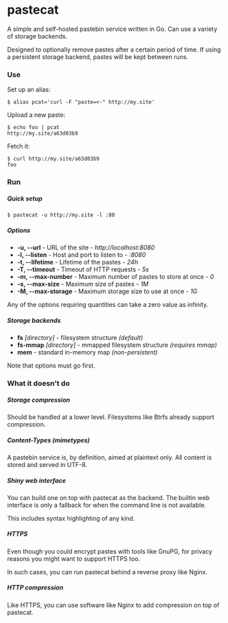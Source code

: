 # pastecat

A simple and self-hosted pastebin service written in Go. Can use a variety of
storage backends.

Designed to optionally remove pastes after a certain period of time. If using
a persistent storage backend, pastes will be kept between runs.

### Use

Set up an alias:

	$ alias pcat='curl -F "paste=<-" http://my.site'

Upload a new paste:

	$ echo foo | pcat
	http://my.site/a63d03b9

Fetch it:

	$ curl http://my.site/a63d03b9
	foo

### Run

##### Quick setup

	$ pastecat -u http://my.site -l :80

##### Options

* **-u, --url** - URL of the site - *http://localhost:8080*
* **-l, --listen** - Host and port to listen to - *:8080*
* **-t, --lifetime** - Lifetime of the pastes - *24h*
* **-T, --timeout** - Timeout of HTTP requests - *5s*
* **-m, --max-number** - Maximum number of pastes to store at once - *0*
* **-s, --max-size** - Maximum size of pastes - *1M*
* **-M, --max-storage** - Maximum storage size to use at once - *1G*

Any of the options requiring quantities can take a zero value as infinity.

##### Storage backends

* **fs** *[directory]* - filesystem structure *(default)*
* **fs-mmap** *[directory]* - mmapped filesystem structure *(requires mmap)*
* **mem** - standard in-memory map *(non-persistent)*

Note that options must go first.

### What it doesn't do

##### Storage compression

Should be handled at a lower level. Filesystems like Btrfs already support
compression.

##### Content-Types (mimetypes)

A pastebin service is, by definition, aimed at plaintext only. All content is
stored and served in UTF-8.

##### Shiny web interface

You can build one on top with pastecat as the backend. The builtin web
interface is only a fallback for when the command line is not available.

This includes syntax highlighting of any kind.

##### HTTPS

Even though you could encrypt pastes with tools like GnuPG, for privacy
reasons you might want to support HTTPS too.

In such cases, you can run pastecat behind a reverse proxy like Nginx.

##### HTTP compression

Like HTTPS, you can use software like Nginx to add compression on top of
pastecat.
